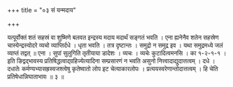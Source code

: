 +++
title = "०३ सं यन्मदाय"

+++

यत्पूर्वोक्तं शतं सहस्रं वा शुष्मिणे बलवत इन्द्रस्य मदाय मदार्थं सङ्गतं भवति । एना ह्यनेनैव शतेन सहस्रेण चास्येन्द्रस्योदरे व्यचो व्याप्तिर्दधे । धृता भवति । तत्र दृष्टान्तः । समुद्रो न समुद्र इव । यथा समुद्रमध्ये जलं व्याप्तं तद्वत् ॥ एना । सुपां सुलुगिति तृतीयाया डादेशः । व्यचः । व्यचेः कुटादित्वमनसि । का १-२-१-१ । इति ङिद्वद्भावस्य प्रतिषिद्धत्वाद्ग्रहिज्येत्यादिना सम्प्रसारणं न भवति असुनो नित्त्वादाद्युदात्तत्वम् । दधे । दधातेः कर्मण्यभ्यासह्रस्वजश्त्वेषु कृतेष्वातो लोप इट चेत्याकारलोपः । प्रत्ययस्वरेणान्तोदात्तत्वम् । हि चेति प्रतिषेधान्निघाताभावः ॥ ३ ॥